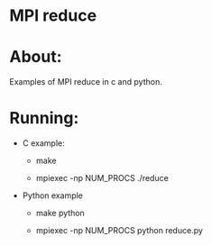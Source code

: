 # MPI reduce

About:
======
Examples of MPI reduce in c and python.

Running:
=======
- C example:
	* make

	* mpiexec -np NUM_PROCS ./reduce
- Python example
	* make python

	* mpiexec -np NUM_PROCS python reduce.py
